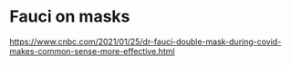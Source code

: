 # Fauci on masks

https://www.cnbc.com/2021/01/25/dr-fauci-double-mask-during-covid-makes-common-sense-more-effective.html
